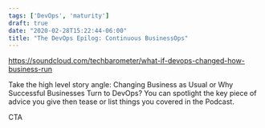 ```yaml
---
tags: ['DevOps', 'maturity']
draft: true
date: "2020-02-28T15:22:44-06:00"
title: "The DevOps Epilog: Continuous BusinessOps"
---
```

<!--more-->

https://soundcloud.com/techbarometer/what-if-devops-changed-how-business-run

Take the high level story angle: Changing Business as Usual or Why Successful Businesses Turn to DevOps? You can spotlight the key piece of advice you give then tease or list things you covered in the Podcast.

CTA
